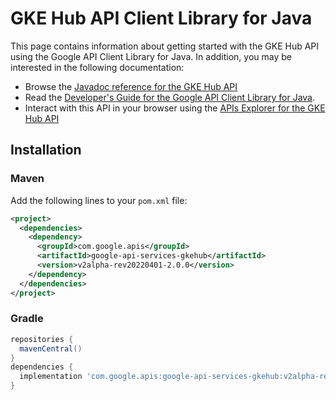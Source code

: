 # GKE Hub API Client Library for Java



This page contains information about getting started with the GKE Hub API
using the Google API Client Library for Java. In addition, you may be interested
in the following documentation:

* Browse the [Javadoc reference for the GKE Hub API][javadoc]
* Read the [Developer's Guide for the Google API Client Library for Java][google-api-client].
* Interact with this API in your browser using the [APIs Explorer for the GKE Hub API][api-explorer]

## Installation

### Maven

Add the following lines to your `pom.xml` file:

```xml
<project>
  <dependencies>
    <dependency>
      <groupId>com.google.apis</groupId>
      <artifactId>google-api-services-gkehub</artifactId>
      <version>v2alpha-rev20220401-2.0.0</version>
    </dependency>
  </dependencies>
</project>
```

### Gradle

```gradle
repositories {
  mavenCentral()
}
dependencies {
  implementation 'com.google.apis:google-api-services-gkehub:v2alpha-rev20220401-2.0.0'
}
```

[javadoc]: https://googleapis.dev/java/google-api-services-gkehub/latest/index.html
[google-api-client]: https://github.com/googleapis/google-api-java-client/
[api-explorer]: https://developers.google.com/apis-explorer/#p/gkehub/v1/
